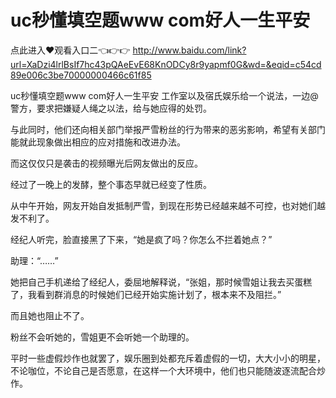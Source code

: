 # uc秒懂填空题www com好人一生平安

点此进入♥观看入口二👈👉👉 http://www.baidu.com/link?url=XaDzi4lrlBsIf7hc43pQAeEvE68KnODCy8r9yapmf0G&wd=&eqid=c54cd89e006c3be70000000466c61f85

uc秒懂填空题www com好人一生平安
工作室以及宿氏娱乐给一个说法，一边@警方，要求把嫌疑人绳之以法，给与她应得的处罚。

与此同时，他们还向相关部门举报严雪粉丝的行为带来的恶劣影响，希望有关部门能就此现象做出相应的应对措施和改进办法。

而这仅仅只是袭击的视频曝光后网友做出的反应。

经过了一晚上的发酵，整个事态早就已经变了性质。

从中午开始，网友开始自发抵制严雪，到现在形势已经越来越不可控，也对她们越发不利了。

经纪人听完，脸直接黑了下来，“她是疯了吗？你怎么不拦着她点？”

助理：“……”

她把自己手机递给了经纪人，委屈地解释说，“张姐，那时候雪姐让我去买蛋糕了，我看到群消息的时候她们已经开始实施计划了，根本来不及阻拦。”

而且她也阻止不了。

粉丝不会听她的，雪姐更不会听她一个助理的。

平时一些虚假炒作也就罢了，娱乐圈到处都充斥着虚假的一切，大大小小的明星，不论咖位，不论自己是否愿意，在这样一个大环境中，他们也只能随波逐流配合炒作。
